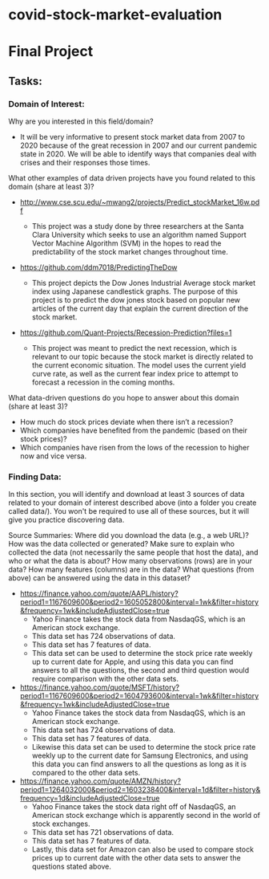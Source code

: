 # covid-stock-market-evaluation
# Final Project

## Tasks:

### Domain of Interest:

Why are you interested in this field/domain?

  - It will be very informative to present stock market data from 2007 to 2020 because of the great recession in 2007 and our current pandemic state in 2020. We will be able to identify ways that companies deal with crises and their responses those times.

What other examples of data driven projects have you found related to this domain (share at least 3)?
  - http://www.cse.scu.edu/~mwang2/projects/Predict_stockMarket_16w.pdf
    - This project was a study done by three researchers at the Santa Clara University which seeks to use an algorithm named Support Vector	Machine	Algorithm	(SVM) in the hopes to read the predictability of the stock market changes throughout time.

  - https://github.com/ddm7018/PredictingTheDow
    - This project depicts the Dow Jones Industrial Average stock market index using Japanese candlestick graphs. The purpose of this project is to predict the dow jones stock based on popular new articles of the current day that explain the current direction of the stock market.
  - https://github.com/Quant-Projects/Recession-Prediction?files=1
    - This project was meant to predict the next recession, which is relevant to our topic because the stock market is directly related to the current economic situation. The model uses the current yield curve rate, as well as the current fear index price to attempt to forecast a recession in the coming months.

What data-driven questions do you hope to answer about this domain (share at least 3)?

  - How much do stock prices deviate when there isn’t a recession?
  - Which companies have benefited from the pandemic (based on their stock prices)?
  - Which companies have risen from the lows of the recession to higher now and vice versa.

### Finding Data:

In this section, you will identify and download at least 3 sources of data related to your domain of interest described above (into a folder you create called data/). You won't be required to use all of these sources, but it will give you practice discovering data.

Source Summaries:
Where did you download the data (e.g., a web URL)?
How was the data collected or generated? Make sure to explain who collected the data (not necessarily the same people that host the data), and who or what the data is about?
How many observations (rows) are in your data?
How many features (columns) are in the data?
What questions (from above) can be answered using the data in this dataset?

  - https://finance.yahoo.com/quote/AAPL/history?period1=1167609600&period2=1605052800&interval=1wk&filter=history&frequency=1wk&includeAdjustedClose=true
    - Yahoo Finance takes the stock data from NasdaqGS, which is an American stock exchange.
    -  This data set has 724 observations of data.
    - This data set has 7 features of data.
    - This data set can be used to determine the stock price rate weekly up to current date for Apple, and using this data you can find answers to all the questions, the second and third question would require comparison with the other data sets.
  - https://finance.yahoo.com/quote/MSFT/history?period1=1167609600&period2=1604793600&interval=1wk&filter=history&frequency=1wk&includeAdjustedClose=true
    - Yahoo Finance takes the stock data from NasdaqGS, which is an American stock exchange.
    - This data set has 724 observations of data.
    - This data set has 7 features of data.
    - Likewise this data set can be used to determine the stock price rate weekly up to the current date for Samsung Electronics, and using this data you can find answers to all the questions as long as it is compared to the other data sets.
  - https://finance.yahoo.com/quote/AMZN/history?period1=1264032000&period2=1603238400&interval=1d&filter=history&frequency=1d&includeAdjustedClose=true
    - Yahoo Finance takes the stock data right off of NasdaqGS, an American stock exchange which is apparently second in the world of stock exchanges.
    - This data set has 721 observations of data.
    - This data set has 7 features of data.
    - Lastly, this data set for Amazon can also be used to compare stock prices up to current date with the other data sets to answer the questions stated above.
